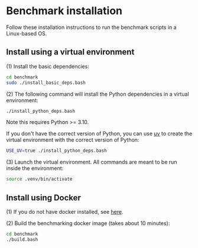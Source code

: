 # Benchmark installation

Follow these installation instructions to run the benchmark scripts in a Linux-based OS.

## Install using a virtual environment

(1) Install the basic dependencies:

```bash
cd benchmark
sudo ./install_basic_deps.bash
```

(2) The following command will install the Python dependencies in a virtual environment:

```bash
./install_python_deps.bash
```

Note this requires Python >= 3.10.

If you don't have the correct version of Python, you can
use [uv](https://docs.astral.sh/uv/) to create
the virtual environment with the correct version of Python:

```bash
USE_UV=true ./install_python_deps.bash
```

(3) Launch the virtual environment. All commands are meant to be run inside the environment:

```bash
source .venv/bin/activate
```

## Install using Docker

(1) If you do not have docker installed, see [here](https://caiman-asr.myrtle.ai/training/installation.html).

(2) Build the benchmarking docker image (takes about 10 minutes):

```bash
cd benchmark
./build.bash
```

